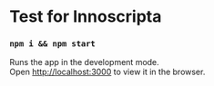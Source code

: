 # Test for Innoscripta



### `npm i && npm start`

Runs the app in the development mode.\
Open [http://localhost:3000](http://localhost:3000) to view it in the browser.

